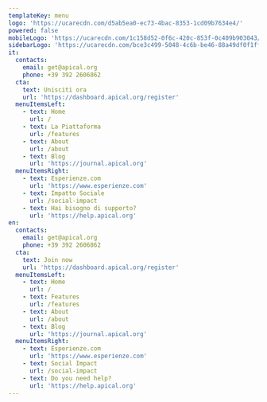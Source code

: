 ```yaml
---
templateKey: menu
logo: 'https://ucarecdn.com/d5ab5ea0-ec73-4bac-8353-1cd09b7634e4/'
powered: false
mobileLogo: 'https://ucarecdn.com/1c158d52-0f6c-420c-853f-0c409b903043/'
sidebarLogo: 'https://ucarecdn.com/bce3c499-5048-4c6b-be46-88a49df0f1ff/'
it:
  contacts:
    email: get@apical.org
    phone: +39 392 2606862
  cta:
    text: Unisciti ora
    url: 'https://dashboard.apical.org/register'
  menuItemsLeft:
    - text: Home
      url: /
    - text: La Piattaforma
      url: /features
    - text: About
      url: /about
    - text: Blog
      url: 'https://journal.apical.org'
  menuItemsRight:
    - text: Esperienze.com
      url: 'https://www.esperienze.com'
    - text: Impatto Sociale
      url: /social-impact
    - text: Hai bisogno di supporto?
      url: 'https://help.apical.org'
en:
  contacts:
    email: get@apical.org
    phone: +39 392 2606862
  cta:
    text: Join now
    url: 'https://dashboard.apical.org/register'
  menuItemsLeft:
    - text: Home
      url: /
    - text: Features
      url: /features
    - text: About
      url: /about
    - text: Blog
      url: 'https://journal.apical.org'
  menuItemsRight:
    - text: Esperienze.com
      url: 'https://www.esperienze.com'
    - text: Social Impact
      url: /social-impact
    - text: Do you need help?
      url: 'https://help.apical.org'
---
```


